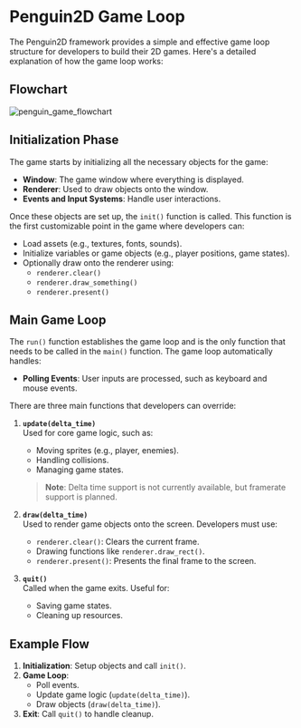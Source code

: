 # Penguin2D Game Loop

The Penguin2D framework provides a simple and effective game loop structure for developers to build their 2D games. Here's a detailed explanation of how the game loop works:

## Flowchart

![penguin_game_flowchart](https://github.com/user-attachments/assets/5a0c568e-3ffe-49e1-a5b4-d6788efdc3fc)

## Initialization Phase

The game starts by initializing all the necessary objects for the game:
- **Window**: The game window where everything is displayed.
- **Renderer**: Used to draw objects onto the window.
- **Events and Input Systems**: Handle user interactions.

Once these objects are set up, the `init()` function is called. This function is the first customizable point in the game where developers can:
- Load assets (e.g., textures, fonts, sounds).
- Initialize variables or game objects (e.g., player positions, game states).
- Optionally draw onto the renderer using:
  - `renderer.clear()`
  - `renderer.draw_something()`
  - `renderer.present()`

## Main Game Loop

The `run()` function establishes the game loop and is the only function that needs to be called in the `main()` function. The game loop automatically handles:
- **Polling Events**: User inputs are processed, such as keyboard and mouse events.

There are three main functions that developers can override:

1. **`update(delta_time)`**  
   Used for core game logic, such as:
   - Moving sprites (e.g., player, enemies).
   - Handling collisions.
   - Managing game states.  

   > **Note**: Delta time support is not currently available, but framerate support is planned.

2. **`draw(delta_time)`**  
   Used to render game objects onto the screen. Developers must use:
   - `renderer.clear()`: Clears the current frame.
   - Drawing functions like `renderer.draw_rect()`.
   - `renderer.present()`: Presents the final frame to the screen.

3. **`quit()`**  
   Called when the game exits. Useful for:
   - Saving game states.
   - Cleaning up resources.

## Example Flow

1. **Initialization**: Setup objects and call `init()`.
2. **Game Loop**:
   - Poll events.
   - Update game logic (`update(delta_time)`).
   - Draw objects (`draw(delta_time)`).
3. **Exit**: Call `quit()` to handle cleanup.
